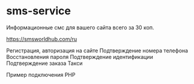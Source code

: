 # sms-service

Информационные смс для вашего сайта всего за 30 коп.

https://smsworldhub.com/ru


Регистрация, авторизация на сайте 
Подтверждение номера телефона
Восстановления пароля
Подтверждение идентификации
Подтверждение заказа
Такси

Пример подключения PHP
